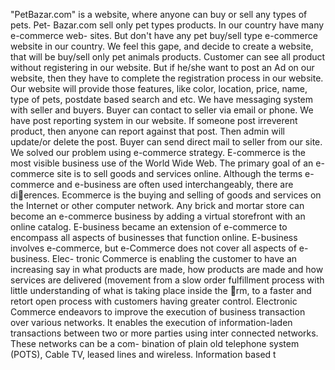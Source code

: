 "PetBazar.com" is a website, where anyone can buy or sell any types of pets. Pet-
Bazar.com sell only pet types products. In our country have many e-commerce web-
sites. But don't have any pet buy/sell type e-commerce website in our country. We
feel this gape, and decide to create a website, that will be buy/sell only pet animals
products. Customer can see all product without registering in our website. But if
he/she want to post an Ad on our website, then they have to complete the registration
process in our website. Our website will provide those features, like color, location,
price, name, type of pets, postdate based search and etc. We have messaging system
with seller and buyers. Buyer can contact to seller via email or phone. We have post
reporting system in our website. If someone post irreverent product, then anyone
can report against that post. Then admin will update/or delete the post. Buyer can
send direct mail to seller from our site. We solved our problem using e-commerce
strategy. E-commerce is the most visible business use of the World Wide Web. The
primary goal of an e-commerce site is to sell goods and services online. Although the
terms e-commerce and e-business are often used interchangeably, there are dierences.
Ecommerce is the buying and selling of goods and services on the Internet or other
computer network. Any brick and mortar store can become an e-commerce business
by adding a virtual storefront with an online catalog. E-business became an extension
of e-commerce to encompass all aspects of businesses that function online. E-business
involves e-commerce, but e-Commerce does not cover all aspects of e-business. Elec-
tronic Commerce is enabling the customer to have an increasing say in what products
are made, how products are made and how services are delivered (movement from a
slow order fulfillment process with little understanding of what is taking place inside
the rm, to a faster and retort open process with customers having greater control.
Electronic Commerce endeavors to improve the execution of business transaction over
various networks. It enables the execution of information-laden transactions between
two or more parties using inter connected networks. These networks can be a com-
bination of plain old telephone system (POTS), Cable TV, leased lines and wireless.
Information based t
